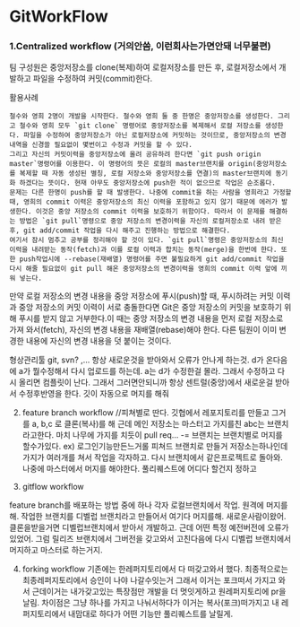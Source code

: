 # GitWorkFlow





### 1.Centralized workflow  (거의안씀, 이런회사는가면안돼 너무불편)
팀 구성원은 중앙저장소를 clone(복제)하여 로컬저장소를 만든 후, 로컬저장소에서 개발하고 파일을 수정하여 커밋(commit)한다.


활용사례
```
철수와 영희 2명이 개발을 시작한다. 철수와 영희 둘 중 한명은 중앙저장소를 생성한다. 그리고 철수와 영희 모두 `git clone` 명령어로 중앙저장소를 복제해서 로컬 저장소를 생성한다. 파일을 수정하여 중앙저장소가 아닌 로컬저장소에 커밋하는 것이므로, 중앙저장소의 변경내역을 신경쓸 필요없이 몇번이고 수정과 커밋을 할 수 있다.
그리고 자신의 커밋이력을 중앙저장소에 올려 공유하려 한다면 `git push origin master`명령어를 이용한다. 이 명령어의 뜻은 로컬의 master브랜치를 origin(중앙저장소를 복제할 때 자동 생성된 별칭, 로컬 저장소와 중앙저장소를 연결)의 master브랜치에 동기화 하겠다는 뜻이다. 현재 아무도 중앙저장소에 push한 적이 없으므로 작업은 순조롭다.
문제는 다른 한명이 push를 할 때 발생한다. 나중에 commit을 하는 사람을 영희라고 가정할 때, 영희의 commit 이력은 중앙저장소의 최신 이력을 포함하고 있지 않기 때문에 에러가 발생한다. 이것은 중앙 저장소의 commit 이력을 보호하기 위함이다. 따라서 이 문제를 해결하는 방법은 `git pull`명령으로 중앙 저장소의 변경이력을 자신의 로컬저장소로 내려 받은 후, git add/commit 작업을 다시 해주고 진행하는 방법으로 해결한다. 
여기서 잠시 멈추고 공부를 정리해야 할 것이 있다. `git pull`명령은 중앙저장소의 최신 이력을 내려받는 동작(fetch)과 이를 로컬 이력과 합치는 동작(merge)을 한번에 한다. 또한 push작업시에 --rebase(재배열) 명령어를 주면 불필요하게 git add/commit 작업을 다시 해줄 필요없이 git pull 해온 중앙저장소의 변경이력을 영희의 commit 이력 앞에 끼워 넣는다. 
```


만약 로컬 저장소의 변경 내용을 중앙 저장소에 푸시(push)할 때, 푸시하려는 커밋 이력과 중앙 저장소의 커밋 이력이 서로 충돌한다면 Git은 중앙 저장소의 커밋을 보호하기 위해 푸시를 받지 않고 거부한다.이 때는 중앙 저장소의 변경 내용을 먼저 로컬 저장소로 가져 와서(fetch), 자신의 변경 내용을 재배열(rebase)해야 한다. 다른 팀원이 이미 변경한 내용에 자신의 변경 내용을 덧 붙이는 것이다.



형상관리툴 git,  svn?  ,… 
항상 새로운것을 받아와서 오류가 안나게 하는것. 
d가 온다음에 a가 뭘수정해서 다시 업로드를 하는데. a는 d가 수정한걸 몰라. 그래서 수정하고 다시 올리면 컴플릿이 난다. 그래서 그러면안되니까 
항상 센트럴(중앙)에서 새로운걸 받아서 수정후반영을 한다.  깃이 자동으로 머지를 해줘

2. feature branch workflow  //피쳐별로 딴다. 
깃협에서 레포지토리를 만들고 그거를    a, b,c 로 클론(복사)를 해   근데  메인 저장소는 마스터고 가지를친 abc는 브랜치라고한다. 마치 나무에 가지를 치듯이 
pull req… -= 브랜치는 브랜치별로 머지를 할수가있다. 
ex) 로그인기능만든느거롤 피쳐드 브랜치로 만들거 
저장소는하나인데 가지가 여러개를 쳐서 작업을 각자하고. 다시 브랜치에서 같은프로젝트로 돌아와. 
나중에 마스터에서 머지를 해야한다. 
풀리퀘스트에 어디다 할건지 정하고

3. gitflow workflow

feature branch를 배포하는 방법 중에 하나 
각자 로컬브랜치에서 작업. 
원격에 머지를 해. 
작업한 브랜치를 디벨럽 브랜치라고 만들어서 여기다 머지를해. 
새로운사람이왔어. 클론을받을거면 디벨럽브랜치에서 받아서 개발하고. 
근데 어떤 특정 예전버전에 오류가 있었어. 그럼 릴리즈 브랜치에서  그버전을 갖고와서 
고친다음에 다시 디벨럽 브랜치에서 머지하고 마스터로 하는거지. 

4. forking workflow
기존에는 한레퍼지토리에서 다 떠갖고와서 했다. 최종적으로는 최종레퍼지토리에서 승인이 나야 나갈수잇는거
그래서 이거는 포크떠서 가지고 와서 
근데이거는  내가갖고있는 특장점만 개발을 더 멋잇게하고 원레퍼지토리에 pr을 날림. 
차이점은 그냥 하나를 가지고 나눠서하다가 이거는 
복사(포크)떠가지고 내 레퍼지토리에서 내맘대로 하다가  어떤 기능만 풀리퀘스트를 날릴게. 

